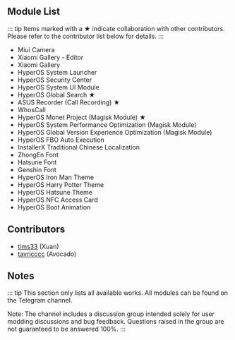 ## Module List

::: tip
Items marked with a ★ indicate collaboration with other contributors. Please refer to the contributor list below for details.
:::

- Miui Camera
- Xiaomi Gallery - Editor
- Xiaomi Gallery
- HyperOS System Launcher
- HyperOS Security Center
- HyperOS System UI Module
- HyperOS Global Search ★
- ASUS Recorder (Call Recording) ★
- WhosCall
- HyperOS Monet Project (Magisk Module) ★
- HyperOS System Performance Optimization (Magisk Module)
- HyperOS Global Version Experience Optimization (Magisk Module)
- HyperOS FBO Auto Execution
- InstallerX Traditional Chinese Localization
- ZhongEn Font
- Hatsune Font
- Genshin Font
- HyperOS Iron Man Theme
- HyperOS Harry Potter Theme
- HyperOS Hatsune Theme
- HyperOS NFC Access Card
- HyperOS Boot Animation

## Contributors

- [tims33](https://t.me/tims33) (Xuan)
- [tavricccc](https://t.me/tavricccc) (Avocado)

## Notes

::: tip
This section only lists all available works.
All modules can be found on the Telegram channel.

Note: The channel includes a discussion group intended solely for user modding discussions and bug feedback. Questions raised in the group are not guaranteed to be answered 100%.
:::
